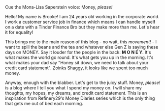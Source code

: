 Cue the Mona-Lisa Saperstein voice: Money, _please!_

Hello! My name is Brooke! I am 24 years old working in the corporate world. I work a customer service job in finance which means I can handle myself on a date with a Tinder Finance Bro but they make more than me. Let's hear it for equality!

This brings me to the main reason of this blog - no wait, this *movement!* - I want to spill the beans and the tea and whatever else Gen Z is saying these days on MONEY. Say it louder for the people in the back: **M O N E Y**. It's what makes the world go round. It's what gets you up in the morning. It's what makes your dad say "Honey sit down, we need to talk about your credit card statement". Zoinks Shaggy, it looks like we spent too much money.

Anyway, enough with the blabber. Let's get to the juicy stuff. Money, _please!_ is a blog where I tell you what I spend my money on. I will share my thoughts, my hopes, my dreams, and credit card statement. This is an inspiration from Refinery29's Money Diaries series which is the only thing that gets me out of bed each morning.
